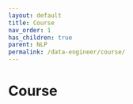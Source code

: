 ```yaml
---
layout: default
title: Course
nav_order: 1
has_children: true
parent: NLP
permalink: /data-engineer/course/
---
```


# Course
